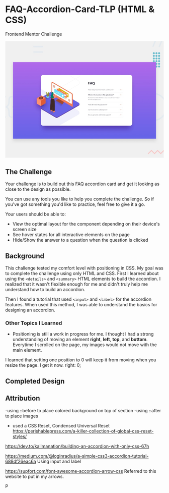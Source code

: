 # FAQ-Accordion-Card-TLP (HTML & CSS)
Frontend Mentor Challenge

![Design preview for the FAQ Accordion Card coding challenge](./design/desktop-preview.jpg)


## The Challenge
Your challenge is to build out this FAQ accordion card and get it looking as close to the design as possible.

You can use any tools you like to help you complete the challenge. So if you've got something you'd like to practice, feel free to give it a go.

Your users should be able to:

- View the optimal layout for the component depending on their device's screen size
- See hover states for all interactive elements on the page
- Hide/Show the answer to a question when the question is clicked

## Background
This challenge tested my comfort level with positioning in CSS. My goal was to complete the challenge using only HTML and CSS. First I learned about using the `<details>` and `<summary>` HTML elements to build the accordion. I realized that it wasn't flexible enough for me and didn't truly help me understand how to build an accordion. 

Then I found a tutorial that used `<input>` and `<label>` for the accordion features. When used this method, I was able to understand the basics for designing an accordion. 

### Other Topics I Learned
- Positioning is still a work in progress for me. I thought I had a strong understanding of moving an element **right**, **left**, **top**, and **bottom**. Everytime I scrolled on the page, my images would not move with the main element. 

I learned that setting  one position to 0 will keep it from moving when you resize the page. I get it now. right: 0;
## Completed Design

## Attribution 






-using ::before to place colored background on top of section
-using ::after to place images
- used a CSS Reset, Condensed Universal Reset
https://perishablepress.com/a-killer-collection-of-global-css-reset-styles/

https://dev.to/kallmanation/building-an-accordion-with-only-css-67h



https://medium.com/@loginradius/a-simple-css3-accordion-tutorial-688df26eac6a
Using input and label

https://supfort.com/font-awesome-accordion-arrow-css
Referred to this website to put in my arrows. 

P